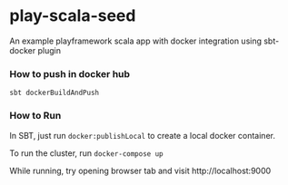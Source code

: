 play-scala-seed
===============

An example playframework scala app with docker integration using sbt-docker plugin

### How to push in docker hub

    sbt dockerBuildAndPush

### How to Run

In SBT, just run `docker:publishLocal` to create a local docker container. 

To run the cluster, run `docker-compose up`

While running, try opening browser tab and visit http://localhost:9000

